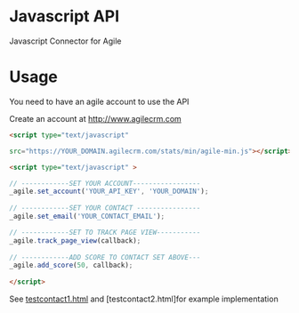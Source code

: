 # Javascript API
Javascript Connector for Agile

# Usage
You need to have an agile account to use the API

Create an account at http://www.agilecrm.com

```html
<script type="text/javascript" 

src="https://YOUR_DOMAIN.agilecrm.com/stats/min/agile-min.js"></script>

<script type="text/javascript" >

// ------------SET YOUR ACCOUNT-----------------
_agile.set_account('YOUR_API_KEY', 'YOUR_DOMAIN');
        
// ------------SET YOUR CONTACT ----------------
_agile.set_email('YOUR_CONTACT_EMAIL');

// ------------SET TO TRACK PAGE VIEW-----------
_agile.track_page_view(callback);
        
// ------------ADD SCORE TO CONTACT SET ABOVE---
_agile.add_score(50, callback);
        
</script>
```
See [testcontact1.html]() and [testcontact2.html]for example implementation
